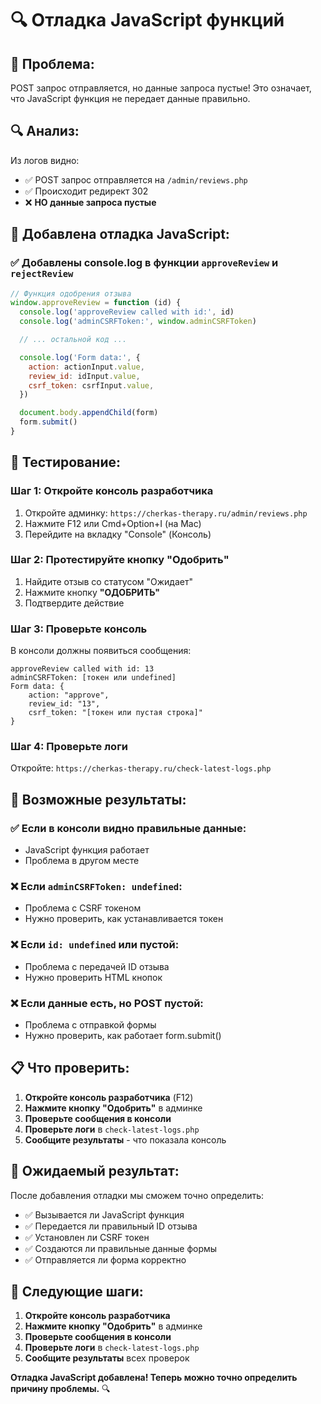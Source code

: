 # 🔍 Отладка JavaScript функций

## 🎯 **Проблема:**

POST запрос отправляется, но данные запроса пустые! Это означает, что JavaScript функция не передает данные правильно.

## 🔍 **Анализ:**

Из логов видно:

- ✅ POST запрос отправляется на `/admin/reviews.php`
- ✅ Происходит редирект 302
- ❌ **НО данные запроса пустые**

## 🔧 **Добавлена отладка JavaScript:**

### ✅ **Добавлены console.log в функции `approveReview` и `rejectReview`**

```javascript
// Функция одобрения отзыва
window.approveReview = function (id) {
  console.log('approveReview called with id:', id)
  console.log('adminCSRFToken:', window.adminCSRFToken)

  // ... остальной код ...

  console.log('Form data:', {
    action: actionInput.value,
    review_id: idInput.value,
    csrf_token: csrfInput.value,
  })

  document.body.appendChild(form)
  form.submit()
}
```

## 🧪 **Тестирование:**

### **Шаг 1: Откройте консоль разработчика**

1. Откройте админку: `https://cherkas-therapy.ru/admin/reviews.php`
2. Нажмите F12 или Cmd+Option+I (на Mac)
3. Перейдите на вкладку "Console" (Консоль)

### **Шаг 2: Протестируйте кнопку "Одобрить"**

1. Найдите отзыв со статусом "Ожидает"
2. Нажмите кнопку **"ОДОБРИТЬ"**
3. Подтвердите действие

### **Шаг 3: Проверьте консоль**

В консоли должны появиться сообщения:

```
approveReview called with id: 13
adminCSRFToken: [токен или undefined]
Form data: {
    action: "approve",
    review_id: "13",
    csrf_token: "[токен или пустая строка]"
}
```

### **Шаг 4: Проверьте логи**

Откройте: `https://cherkas-therapy.ru/check-latest-logs.php`

## 🎯 **Возможные результаты:**

### ✅ **Если в консоли видно правильные данные:**

- JavaScript функция работает
- Проблема в другом месте

### ❌ **Если `adminCSRFToken: undefined`:**

- Проблема с CSRF токеном
- Нужно проверить, как устанавливается токен

### ❌ **Если `id: undefined` или пустой:**

- Проблема с передачей ID отзыва
- Нужно проверить HTML кнопок

### ❌ **Если данные есть, но POST пустой:**

- Проблема с отправкой формы
- Нужно проверить, как работает form.submit()

## 📋 **Что проверить:**

1. **Откройте консоль разработчика** (F12)
2. **Нажмите кнопку "Одобрить"** в админке
3. **Проверьте сообщения в консоли**
4. **Проверьте логи** в `check-latest-logs.php`
5. **Сообщите результаты** - что показала консоль

## 🎉 **Ожидаемый результат:**

После добавления отладки мы сможем точно определить:

- ✅ Вызывается ли JavaScript функция
- ✅ Передается ли правильный ID отзыва
- ✅ Установлен ли CSRF токен
- ✅ Создаются ли правильные данные формы
- ✅ Отправляется ли форма корректно

## 📝 **Следующие шаги:**

1. **Откройте консоль разработчика**
2. **Нажмите кнопку "Одобрить"** в админке
3. **Проверьте сообщения в консоли**
4. **Проверьте логи** в `check-latest-logs.php`
5. **Сообщите результаты** всех проверок

**Отладка JavaScript добавлена! Теперь можно точно определить причину проблемы.** 🔍
